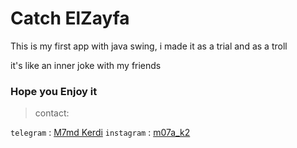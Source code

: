 # Catch ElZayfa
This is my first app with java swing, i made it as a trial and as a troll


it's like an inner joke with my friends


### Hope you Enjoy it

> contact:

`telegram` : [M7md Kerdi](https://t.me/M0Ordy)
`instagram` : [m07a_k2](https://www.instagram.com/m07a_k2/)
